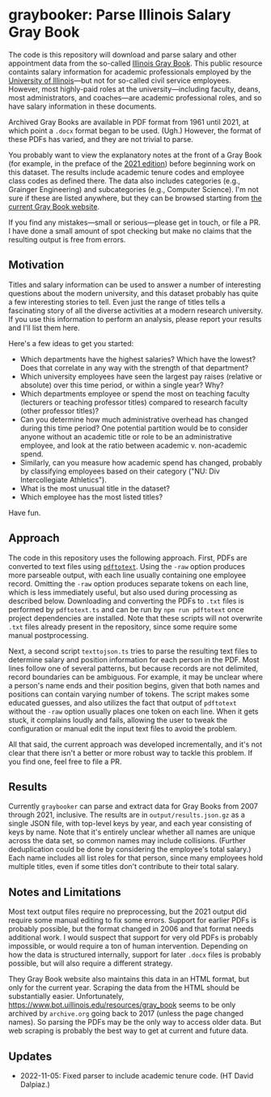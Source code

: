# graybooker: Parse Illinois Salary Gray Book

The code is this repository will download and parse salary and other appointment data from the so-called [Illinois Gray Book](https://www.bot.uillinois.edu/resources/gray_book).
This public resource containts salary information for academic professionals employed by the [University of Illinois](https://illinois.edu/)—but not for so-called civil service employees.
However, most highly-paid roles at the university—including faculty, deans, most administrators, and coaches—are academic professional roles, and so have salary information in these documents.

Archived Gray Books are available in PDF format from 1961 until 2021, at which point a `.docx` format began to be used.
(Ugh.)
However, the format of these PDFs has varied, and they are not trivial to parse.

You probably want to view the explanatory notes at the front of a Gray Book (for example, in the preface of the [2021 edition](https://www.trustees.uillinois.edu/trustees/resources/historical-files/GrayBook2021.pdf)) before beginning work on this dataset.
The results include academic tenure codes and employee class codes as defined there.
The data also includes categories (e.g., Grainger Engineering) and subcategories (e.g., Computer Science).
I'm not sure if these are listed anywhere, but they can be browsed starting from [the current Gray Book website](https://www.bot.uillinois.edu/resources/gray_book).

If you find any mistakes—small or serious—please get in touch, or file a PR.
I have done a small amount of spot checking but make no claims that the resulting output is free from errors.

## Motivation

Titles and salary information can be used to answer a number of interesting questions about the modern university, and this dataset probably has quite a few interesting stories to tell.
Even just the range of titles tells a fascinating story of all the diverse activities at a modern research university.
If you use this information to perform an analysis, please report your results and I'll list them here.

Here's a few ideas to get you started:

* Which departments have the highest salaries? Which have the lowest? Does that correlate in any way with the strength of that department?
* Which university employees have seen the largest pay raises (relative or absolute) over this time period, or within a single year? Why?
* Which departments employee or spend the most on teaching faculty (lecturers or teaching professor titles) compared to research faculty (other professor titles)?
* Can you determine how much administrative overhead has changed during this time period? One potential partition would be to consider anyone without an academic title or role to be an administrative employee, and look at the ratio between academic v. non-academic spend.
* Similarly, can you measure how academic spend has changed, probably by classifying employees based on their category ("NU: Div Intercollegiate Athletics").
* What is the most unusual title in the dataset?
* Which employee has the most listed titles?

Have fun.

## Approach

The code in this repository uses the following approach.
First, PDFs are converted to text files using [`pdftotext`](https://www.xpdfreader.com/pdftotext-man.html).
Using the `-raw` option produces more parseable output, with each line usually containing one employee record.
Omitting the `-raw` option produces separate tokens on each line, which is less immediately useful, but also used during processing as described below.
Downloading and converting the PDFs to `.txt` files is performed by `pdftotext.ts` and can be run by `npm run pdftotext` once project dependencies are installed.
Note that these scripts will not overwrite `.txt` files already present in the repository, since some require some manual postprocessing.

Next, a second script `texttojson.ts` tries to parse the resulting text files to determine salary and position information for each person in the PDF.
Most lines follow one of several patterns, but because records are not delimited, record boundaries can be ambiguous.
For example, it may be unclear where a person's name ends and their position begins, given that both names and positions can contain varying number of tokens.
The script makes some educated guesses, and also utilizes the fact that output of `pdftotext` without the `-raw` option usually places one token on each line.
When it gets stuck, it complains loudly and fails, allowing the user to tweak the configuration or manual edit the input text files to avoid the problem.

All that said, the current approach was developed incrementally, and it's not clear that there isn't a better or more robust way to tackle this problem.
If you find one, feel free to file a PR.

## Results

Currently `graybooker` can parse and extract data for Gray Books from 2007 through 2021, inclusive.
The results are in `output/results.json.gz` as a single JSON file, with top-level keys by year, and each year consisting of keys by name.
Note that it's entirely unclear whether all names are unique across the data set, so common names may include collisions.
(Further deduplication could be done by considering the employee's total salary.)
Each name includes all list roles for that person, since many employees hold multiple titles, even if some titles don't contribute to their total salary.

## Notes and Limitations

Most text output files require no preprocessing, but the 2021 output did require some manual editing to fix some errors.
Support for earlier PDFs is probably possible, but the format changed in 2006 and that format needs additional work.
I would suspect that support for very old PDFs is probably impossible, or would require a ton of human intervention.
Depending on how the data is structured internally, support for later `.docx` files is probably possible, but will also require a different strategy.

They Gray Book website also maintains this data in an HTML format, but only for the current year.
Scraping the data from the HTML should be substantially easier.
Unfortunately, https://www.bot.uillinois.edu/resources/gray_book seems to be only archived by `archive.org` going back to 2017 (unless the page changed names).
So parsing the PDFs may be the only way to access older data.
But web scraping is probably the best way to get at current and future data.

## Updates

* 2022-11-05: Fixed parser to include academic tenure code. (HT David Dalpiaz.)
